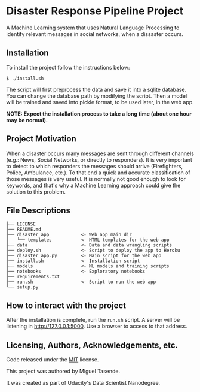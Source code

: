 # Disaster Response Pipeline Project
A Machine Learning system that uses Natural Language Processing to identify relevant messages in social networks, when a dissaster occurs.

## Installation
To install the project follow the instructions below:
```
$ ./install.sh
```
The script will first preprocess the data and save it into a sqlite database. You can change the database path by modifying the script. Then a model will be trained and saved into pickle format, to be used later, in the web app.

**NOTE: Expect the installation process to take a long time (about one hour may be normal).**

## Project Motivation
When a disaster occurs many messages are sent through different channels (e.g.: News, Social Networks, or directly to responders). It is very important to detect to which responders the messages should arrive (Firefighters, Police, Ambulance, etc.). To that end a quick and accurate classification of those messages is very useful. It is normally not good enough to look for keywords, and that's why a Machine Learning approach could give the solution to this problem.

## File Descriptions
```
├── LICENSE
├── README.md
├── disaster_app            <- Web app main dir
│   └── templates           <- HTML templates for the web app
├── data                    <- Data and data wrangling scripts
├── deploy.sh               <- Script to deploy the app to Heroku
├── disaster_app.py         <- Main script for the web app
├── install.sh              <- Installation script
├── models                  <- ML models and training scripts
├── notebooks               <- Exploratory notebooks
├── requirements.txt
├── run.sh                  <- Script to run the web app
└── setup.py
```

## How to interact with the project
After the installation is complete, run the `run.sh` script. A server will be listening in http://127.0.0.1:5000. Use a browser to access to that address.

## Licensing, Authors, Acknowledgements, etc.
Code released under the [MIT](https://github.com/mtasende/airbnb-analysis/blob/master/LICENSE) license.

This project was authored by Miguel Tasende.

It was created as part of Udacity's Data Scientist Nanodegree.

